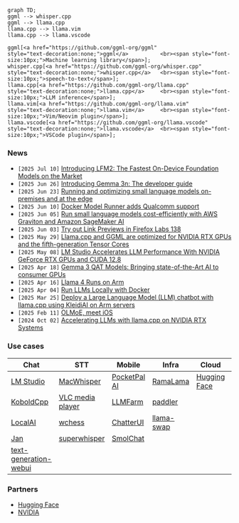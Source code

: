 ```mermaid
graph TD;
ggml --> whisper.cpp
ggml --> llama.cpp
llama.cpp --> llama.vim
llama.cpp --> llama.vscode

ggml[<a href="https://github.com/ggml-org/ggml"                 style="text-decoration:none;">ggml</a>          <br><span style="font-size:10px;">Machine learning library</span>];
whisper.cpp[<a href="https://github.com/ggml-org/whisper.cpp"   style="text-decoration:none;">whisper.cpp</a>   <br><span style="font-size:10px;">speech-to-text</span>];
llama.cpp[<a href="https://github.com/ggml-org/llama.cpp"       style="text-decoration:none;">llama.cpp</a>     <br><span style="font-size:10px;">LLM inference</span>];
llama.vim[<a href="https://github.com/ggml-org/llama.vim"       style="text-decoration:none;">llama.vim</a>     <br><span style="font-size:10px;">Vim/Neovim plugin</span>];
llama.vscode[<a href="https://github.com/ggml-org/llama.vscode" style="text-decoration:none;">llama.vscode</a>  <br><span style="font-size:10px;">VSCode plugin</span>];
```


### News

- `[2025 Jul 10]` [Introducing LFM2: The Fastest On-Device Foundation Models on the Market](https://www.liquid.ai/blog/liquid-foundation-models-v2-our-second-series-of-generative-ai-models)
- `[2025 Jun 26]` [Introducing Gemma 3n: The developer guide](https://developers.googleblog.com/en/introducing-gemma-3n-developer-guide/)
- `[2025 Jun 23]` [Running and optimizing small language models on-premises and at the edge](https://aws.amazon.com/blogs/compute/running-and-optimizing-small-language-models-on-premises-and-at-the-edge/)
- `[2025 Jun 10]` [Docker Model Runner adds Qualcomm support](https://www.docker.com/blog/docker-desktop-4-42-native-ipv6-built-in-mcp-and-better-model-packaging/)
- `[2025 Jun 05]` [Run small language models cost-efficiently with AWS Graviton and Amazon SageMaker AI](https://aws.amazon.com/blogs/machine-learning/run-small-language-models-cost-efficiently-with-aws-graviton-and-amazon-sagemaker-ai/)
- `[2025 Jun 03]` [Try out Link Previews in Firefox Labs 138](https://connect.mozilla.org/t5/firefox-labs/try-out-link-previews-in-firefox-labs-138-and-share-your/td-p/92012)
- `[2025 May 29]` [Llama.cpp and GGML are optimized for NVIDIA RTX GPUs and the fifth-generation Tensor Cores](https://blogs.nvidia.com/blog/rtx-ai-garage-anythingllm-nim/)
- `[2025 May 08]` [LM Studio Accelerates LLM Performance With NVIDIA GeForce RTX GPUs and CUDA 12.8](https://blogs.nvidia.com/blog/rtx-ai-garage-lmstudio-llamacpp-blackwell/?linkId=100000364129480)
- `[2025 Apr 18]` [Gemma 3 QAT Models: Bringing state-of-the-Art AI to consumer GPUs](https://developers.googleblog.com/en/gemma-3-quantized-aware-trained-state-of-the-art-ai-to-consumer-gpus/)
- `[2025 Apr 16]` [Llama 4 Runs on Arm](https://newsroom.arm.com/blog/llama-4-runs-on-arm)
- `[2025 Apr 04]` [Run LLMs Locally with Docker](https://www.docker.com/blog/run-llms-locally/)
- `[2025 Mar 25]` [Deploy a Large Language Model (LLM) chatbot with llama.cpp using KleidiAI on Arm servers](https://learn.arm.com/learning-paths/servers-and-cloud-computing/llama-cpu/llama-chatbot/)
- `[2025 Feb 11]` [OLMoE, meet iOS](https://allenai.org/blog/olmoe-app)
- `[2024 Oct 02]` [Accelerating LLMs with llama.cpp on NVIDIA RTX Systems](https://developer.nvidia.com/blog/accelerating-llms-with-llama-cpp-on-nvidia-rtx-systems/)


### Use cases

| Chat                                                  | STT                                                                           | Mobile                                                            | Infra                                                     | Cloud                                                                                         | Code                                                          |
| ---                                                   | ---                                                                           | ---                                                               | ---                                                       | ---                                                                                           | ---                                                           |
| [LM Studio](https://lmstudio.ai)                      | [MacWhisper](https://goodsnooze.gumroad.com/l/macwhisper)                     | [PocketPal AI](https://github.com/a-ghorbani/pocketpal-ai)        | [RamaLama](https://github.com/containers/ramalama)        | [Hugging Face](https://huggingface.co/docs/inference-endpoints/en/guides/llamacpp_container)  | [llama.vim](https://github.com/ggml-org/llama.vim)            |
| [KoboldCpp](https://github.com/LostRuins/koboldcpp)   | [VLC media player](https://x.com/videolan/status/1877072497146781946)         | [LLMFarm](https://github.com/guinmoon/LLMFarm?tab=readme-ov-file) | [paddler](https://github.com/distantmagic/paddler)        |                                                                                               | [llama.vscode](https://github.com/ggml-org/llama.vscode)      |
| [LocalAI](https://github.com/mudler/LocalAI)          | [wchess](https://github.com/ggml-org/whisper.cpp/tree/master/examples/wchess) | [ChatterUI](https://github.com/Vali-98/ChatterUI)                 | [llama-swap](https://github.com/mostlygeek/llama-swap)    |                                                                                               | [VSCode](https://github.com/ggml-org/llama.cpp/pull/12896)    |
| [Jan](https://jan.ai)                                 | [superwhisper](https://superwhisper.com)                                      | [SmolChat](https://github.com/shubham0204/SmolChat-Android)       |                                                           |                                                                                               |                                                               |
| [text-generation-webui](https://github.com/oobabooga/text-generation-webui)                                 |                         |                                                                   |                                                           |                                                                                               |                                                               |


### Partners

- [Hugging Face](./PARTNERS.md#hugging-face)
- [NVIDIA](./PARTNERS.md#nvidia)
